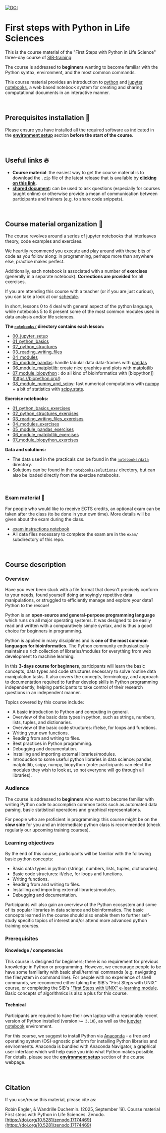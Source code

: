 
[![DOI](https://zenodo.org/badge/DOI/10.5281/zenodo.17174469.svg)](https://doi.org/10.5281/zenodo.17174469)


# First steps with Python in Life Sciences

This is the course material of the "First Steps with Python in Life Science"
three-day course of [SIB-training](https://www.sib.swiss/training/who-can-benefit)

The course is addressed to **beginners** wanting to become familiar with the
Python syntax, environment, and the most common commands.

This course material provides an introduction to [python](https://www.python.org)
and [jupyter notebooks](https://www.jupyter.org), a web based notebook system
for creating and sharing computational documents in an interactive manner.

<br>

## Prerequisites installation 🐣

Please ensure you have installed all the required software as indicated in the
**[environment setup](setting_up_your_environment.md)** section
**before the start of the course**.

<br>

## Useful links 🔥

* **Course material**: the easiest way to get the course material is to
  download the `.zip` file of the latest release that is available by
  **[clicking on this link](https://github.com/sib-swiss/first-steps-with-python-training/releases/latest)**.
* **[shared document](https://sibcloud-my.sharepoint.com/:w:/g/personal/wandrille_duchemin_sib_swiss/EVawgnUe2ORFoCYZ_oN7NwMBWuLTr6Vex4IRP727Io1hug?e=0m0EeZ)**:
  can be used to ask questions (especially for courses taught online) or
  otherwise provide a mean of communication between participants and trainers
  (e.g. to share code snippets).

<br>

## Course material organization 📖

The course revolves around a series of jupyter notebooks that interleaves
theory, code examples and exercises.

We heartily recommend you execute and play around with these bits of code as
you follow along: in programming, perhaps more than anywhere else, practice
makes perfect.

Additionally, each notebook is associated with a number of **exercises**
(generally in a separate notebook). **Corrections are provided** for all
exercises.

If you are attending this course with a teacher (or if you are just curious),
you can take a look at our [schedule](schedule_and_structure.md).

In short, lessons 0 to 4 deal with general aspect of the python language,
while notebooks 5 to 8 present some of the most common modules used in data
analysis and/or life sciences.

**The [`notebooks/`](notebooks/) directory contains each lesson:**

* [00_jupyter_setup](notebooks/00_jupyter_setup.ipynb)
* [01_python_basics](notebooks/01_python_basics.ipynb)
* [02_python_structures](notebooks/02_python_structures.ipynb)
* [03_reading_writing_files](notebooks/03_reading_writing_files.ipynb)
* [04_modules](notebooks/04_modules.ipynb)
* [05_module_pandas](notebooks/05_module_pandas.ipynb): handle tabular data
  data-frames with [pandas](https://pandas.pydata.org/)
* [06_module_matplotlib](notebooks/06_module_matplotlib.ipynb): create nice
  graphics and plots with [matplotlib](https://matplotlib.org/)
* [07_module_biopython](notebooks/07_module_biopython.ipynb) : do all kind of
  bioinformatics with [biopython]](<https://biopython.org/>)
* [08_module_numpy_and_scipy](notebooks/08_module_numpy_and_scipy.ipynb): fast
  numerical computations with [numpy](https://numpy.org/) + a bit of statistics
  with [scipy.stats](https://docs.scipy.org/doc/scipy/reference/stats.html).

**Exercise notebooks:**

* [01_python_basics_exercises](notebooks/01_python_basics_exercises.ipynb)
* [02_python_structures_exercises](notebooks/02_python_structures_exercises.ipynb)
* [03_reading_writing_files_exercises](notebooks/03_reading_writing_files_exercises.ipynb)
* [04_modules_exercises](notebooks/04_modules_exercises.ipynb)
* [05_module_pandas_exercises](notebooks/05_module_pandas_exercises.ipynb)
* [06_module_matplotlib_exercises](notebooks/06_module_matplotlib_exercises.ipynb)
* [07_module_biopython_exercises](notebooks/07_module_biopython_exercises.ipynb)

**Data and solutions:**

* The data used in the practicals can be found in the
[`notebooks/data`](notebooks/data/) directory.
* Solutions can be found in the [`notebooks/solutions/`](notebooks/solutions/)
  directory, but can also be loaded directly from the exercise notebooks.

<br>

### Exam material 📝

For people who would like to receive ECTS credits, an optional exam can be
taken after the class (to be done in your own time). More details will be
given about the exam during the class.

* [exam instructions notebook](exam/exam.ipynb)
* All data files necessary to complete the exam are in the `exam/` subdirectory
  of this repo.

<br>

## Course description

### Overview

Have you ever been stuck with a file format that doesn't precisely conform to
your needs, found yourself doing annoyingly repetitive data manipulations, or
struggled to efficiently manage and explore your data? Python to the rescue!

Python is an **open-source and general-purpose programming language** which
runs on all major operating systems. It was designed to be easily read and
written with a comparatively simple syntax, and is thus a good choice for
beginners in programming.

Python is applied in many disciplines and is
**one of the most common languages for bioinformatics**. The Python community
enthusiastically maintains a rich collection of libraries/modules for
everything from web development to machine learning.

In this **3-days course for beginners**, participants will learn the basic
concepts, data types and code structures necessary to solve routine data
manipulation tasks.
It also covers the concepts, terminology, and approach to documentation
required to further develop skills in Python programming independently, helping
participants to take control of their research questions in an independent
manner.

Topics covered by this course include:

* A basic introduction to Python and computing in general.
* Overview of the basic data types in python, such as strings, numbers, lists,
  tuples, and dictionaries.
* Overview of the basic code structures: if/else, for loops and functions.
* Writing your own functions.
* Reading from and writing to files.
* Best practices in Python programming.
* Debugging and documentation.
* Installing and importing external libraries/modules.
* Introduction to some useful python libraries in data science: pandas,
  matplotlib, scipy, numpy, biopython (note: participants can elect the modules
  they wish to look at, so not everyone will go through all libraries).

### Audience

The course is addressed to **beginners** who want to become familiar with
writing Python code to accomplish common tasks such as automated data parsing,
basic statistical operations and graphical representations.

For people who are proficient in programming: this course might be on the
**slow side** for you and an intermediate python class is recommended (check
regularly our upcoming training courses).

### Learning objectives

By the end of this course, participants will be familiar with the following
basic python concepts:

* Basic data types in python (strings, numbers, lists,  tuples, dictionaries).
* Basic code structures: if/else, for loops and functions.
* Writing functions.
* Reading from and writing to files.
* Installing and importing external libraries/modules.
* Debugging and documentation.

Participants will also gain an overview of the Python ecosystem and some of
its popular libraries in data science and bioinformatics. The basic concepts
learned in the course should also enable them to further self-study specific
topics of interest and/or attend more advanced python training courses.

### Prerequisites

#### Knowledge / competencies

This course is designed for beginners; there is no requirement for previous
knowledge in Python or programming. However, we encourage people to be have
some familiarity with basic shell/terminal commands (e.g. navigating the
filesystem in command line). For people with no experience of shell commands,
we recommend either taking the SIB's "First Steps with UNIX" course, or
completing the SIB's ["First Steps with UNIX" e-learning module](https://edu.sib.swiss/pluginfile.php/2878/mod_resource/content/4/couselab-html/content.html).
Basic concepts of algorithmics is also a plus for this course.

#### Technical

Participants are required to have their own laptop with a reasonably recent
version of Python installed (version `>= 3.10`), as well as the
[jupyter notebook](https://jupyter.org) environment.

For this course, we suggest to install Python via
[Anaconda](https://docs.continuum.io) - a free and
operating system (OS)-agnostic platform for installing Python libraries and
environments. Anaconda is bundled with Anaconda Navigator, a graphical user
interface which will help ease you into what Python makes possible. For
details, please see the **[environment setup](setting_up_your_environment.md)**
section of the course webpage.

<br>

## Citation

If you use/reuse this material, please cite as:

Robin Engler, & Wandrille Duchemin. (2025, September 19). Course material First
steps with Python in Life Sciences. Zenodo.
[https://doi.org/10.5281/zenodo.17174469](https://doi.org/10.5281/zenodo.17174469)
